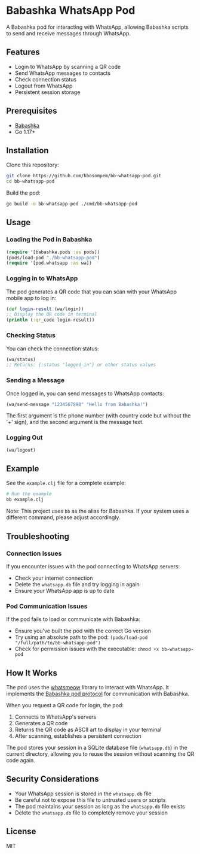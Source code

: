# Babashka WhatsApp Pod

A Babashka pod for interacting with WhatsApp, allowing Babashka scripts to send and receive messages through WhatsApp.

## Features

- Login to WhatsApp by scanning a QR code
- Send WhatsApp messages to contacts
- Check connection status
- Logout from WhatsApp
- Persistent session storage

## Prerequisites

- [Babashka](https://github.com/babashka/babashka#installation)
- Go 1.17+

## Installation

Clone this repository:

```bash
git clone https://github.com/kbosompem/bb-whatsapp-pod.git
cd bb-whatsapp-pod
```

Build the pod:

```bash
go build -o bb-whatsapp-pod ./cmd/bb-whatsapp-pod
```

## Usage

### Loading the Pod in Babashka

```clojure
(require '[babashka.pods :as pods])
(pods/load-pod "./bb-whatsapp-pod")
(require '[pod.whatsapp :as wa])
```

### Logging in to WhatsApp

The pod generates a QR code that you can scan with your WhatsApp mobile app to log in:

```clojure
(def login-result (wa/login))
;; Display the QR code in terminal
(println (:qr_code login-result))
```

### Checking Status

You can check the connection status:

```clojure
(wa/status)
;; Returns: {:status "logged-in"} or other status values
```

### Sending a Message

Once logged in, you can send messages to WhatsApp contacts:

```clojure
(wa/send-message "1234567890" "Hello from Babashka!")
```

The first argument is the phone number (with country code but without the '+' sign), and the second argument is the message text.

### Logging Out

```clojure
(wa/logout)
```

## Example

See the `example.clj` file for a complete example:

```bash
# Run the example
bb example.clj
```

Note: This project uses `bb` as the alias for Babashka. If your system uses a different command, please adjust accordingly.

## Troubleshooting

### Connection Issues
If you encounter issues with the pod connecting to WhatsApp servers:
- Check your internet connection
- Delete the `whatsapp.db` file and try logging in again
- Ensure your WhatsApp app is up to date

### Pod Communication Issues
If the pod fails to load or communicate with Babashka:
- Ensure you've built the pod with the correct Go version
- Try using an absolute path to the pod: `(pods/load-pod "/full/path/to/bb-whatsapp-pod")`
- Check for permission issues with the executable: `chmod +x bb-whatsapp-pod`

## How It Works

The pod uses the [whatsmeow](https://github.com/tulir/whatsmeow) library to interact with WhatsApp. It implements the [Babashka pod protocol](https://github.com/babashka/babashka.pods#pod-protocol) for communication with Babashka.

When you request a QR code for login, the pod:

1. Connects to WhatsApp's servers
2. Generates a QR code
3. Returns the QR code as ASCII art to display in your terminal 
4. After scanning, establishes a persistent connection

The pod stores your session in a SQLite database file (`whatsapp.db`) in the current directory, allowing you to reuse the session without scanning the QR code again.

## Security Considerations

- Your WhatsApp session is stored in the `whatsapp.db` file
- Be careful not to expose this file to untrusted users or scripts
- The pod maintains your session as long as the `whatsapp.db` file exists
- Delete the `whatsapp.db` file to completely remove your session

## License

MIT 